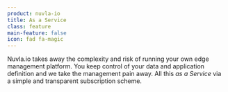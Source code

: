 ```yaml
---
product: nuvla-io
title: As a Service
class: feature
main-feature: false
icon: fad fa-magic
---
```


Nuvla.io takes away the complexity and risk of running your own edge management platform. You keep control of your data and application definition and we take the management pain away. All this *as a Service* via a simple and transparent subscription scheme.
    
